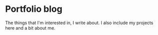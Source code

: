 # Portfolio blog

The things that I'm interested in, I write about. I also include my projects here and a bit about me.
